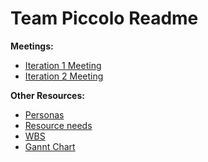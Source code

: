 # Team Piccolo Readme

**Meetings:**

- [Iteration 1 Meeting](https://temahau-my.sharepoint.com/:w:/g/personal/rollsm4_student_eit_ac_nz/EW2e-s5hsilBls37RMelEPEBK62bDk3bWHpRi1G5bgMupA?e=YYxGlI)
- [Iteration 2 Meeting](https://temahau-my.sharepoint.com/:w:/g/personal/rollsm4_student_eit_ac_nz/EYvAMMjUm3hAmOXUlMdbJTEBK9OPxRwz1AOAiQMSTqb8FA?e=WmaBEb)

**Other Resources:**

- [Personas](https://temahau-my.sharepoint.com/:w:/g/personal/krausb1_student_eit_ac_nz/ETKhxHdHlMROiMUO8QtqSREBxvp2lctm7L5QFSJmSKFO-g?e=Mo8Kr9)
- [Resource needs](https://temahau-my.sharepoint.com/:w:/g/personal/mcclum10_student_eit_ac_nz/EaFnvpf2hONNgxirRwChpjkB4UhzSef-vrpC2GYeTQFQoA?e=7Kly5P)
- [WBS](https://temahau-my.sharepoint.com/:x:/g/personal/mcclum10_student_eit_ac_nz/EdDn_O_zf7FOu17nh5oG6w0BjP_tPYAsMEUWGOC14sZuzQ?e=zNED3s)
- [Gannt Chart](https://temahau-my.sharepoint.com/:x:/g/personal/mcclum10_student_eit_ac_nz/EYHwrSWzUUxPkKrvsfKlUIMBK6GPlEsHRpUJ1Qo4z01tLA?e=CkTsP8)
